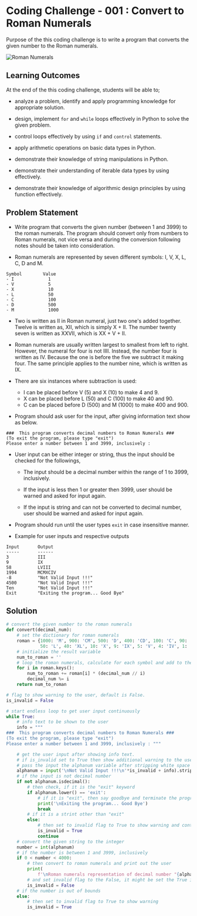 # Coding Challenge - 001 : Convert to Roman Numerals 

Purpose of the this coding challenge is to write a program that converts the given number to the Roman numerals.

![Roman Numerals](./roman_numerals.png)

## Learning Outcomes

At the end of the this coding challenge, students will be able to;

- analyze a problem, identify and apply programming knowledge for appropriate solution.

- design, implement `for` and `while` loops effectively in Python to solve the given problem.

- control loops effectively by using `if` and `control` statements.

- apply arithmetic operations on basic data types in Python.

- demonstrate their knowledge of string manipulations in Python.

- demonstrate their understanding of iterable data types by using effectively.

- demonstrate their knowledge of algorithmic design principles by using function effectively.

   
## Problem Statement

- Write program that converts the given number (between 1 and 3999) to the roman numerals. The program should convert only from numbers to Roman numerals, not vice versa and during the conversion following notes should be taken into consideration.

- Roman numerals are represented by seven different symbols: I, V, X, L, C, D and M.
   
```
Symbol        Value
- I             1
- V             5
- X             10
- L             50
- C             100
- D             500
- M             1000
```

- Two is written as II in Roman numeral, just two one's added together. Twelve is written as, XII, which is simply X + II. The number twenty seven is written as XXVII, which is XX + V + II.

- Roman numerals are usually written largest to smallest from left to right. However, the numeral for four is not IIII. Instead, the number four is written as IV. Because the one is before the five we subtract it making four. The same principle applies to the number nine, which is written as IX. 

- There are six instances where subtraction is used:
  - I can be placed before V (5) and X (10) to make 4 and 9. 
  - X can be placed before L (50) and C (100) to make 40 and 90. 
  - C can be placed before D (500) and M (1000) to make 400 and 900.

- Program should ask user for the input, after giving information text show as below.

```text
###  This program converts decimal numbers to Roman Numerals ###
(To exit the program, please type "exit")
Please enter a number between 1 and 3999, inclusively : 
```

- User input can be either integer or string, thus the input should be checked for the followings,

   - The input should be a decimal number within the range of 1 to 3999, inclusively.
   
   - If the input is less then 1 or greater then 3999, user should be warned and asked for input again.

   - If the input is string and can not be converted to decimal number, user should be warned and asked for input again.

- Program should run until the user types `exit` in case insensitive manner.
   
- Example for user inputs and respective outputs

```
Input       Output
-----       ------
3           III
9           IX
58          LVIII
1994        MCMXCIV
-8          "Not Valid Input !!!"
4500        "Not Valid Input !!!"
Ten         "Not Valid Input !!!"
Exit        "Exiting the program... Good Bye"
```

## Solution

```python
# convert the given number to the roman numerals
def convert(decimal_num):
    # set the dictionary for roman numerals
    roman = {1000: 'M', 900: 'CM', 500: 'D', 400: 'CD', 100: 'C', 90: 'XC',
             50: 'L', 40: 'XL', 10: 'X', 9: 'IX', 5: 'V', 4: 'IV', 1: 'I'}
    # initialize the result variable
    num_to_roman = ''
    # loop the roman numerals, calculate for each symbol and add to the result
    for i in roman.keys():
        num_to_roman += roman[i] * (decimal_num // i)
        decimal_num %= i
    return num_to_roman

# flag to show warning to the user, default is False.
is_invalid = False

# start endless loop to get user input continuously
while True:
    # info text to be shown to the user
    info = """
###  This program converts decimal numbers to Roman Numerals ###
(To exit the program, please type "exit")
Please enter a number between 1 and 3999, inclusively : """

    # get the user input after showing info text.
    # if is_invalid set to True then show additional warning to the user
    # pass the input the alphanum variable after stripping white space characters
    alphanum = input('\nNot Valid Input !!!\n'*is_invalid + info).strip()
    # if the input is not decimal number
    if not alphanum.isdecimal():
        # then check, if it is the "exit" keyword
        if alphanum.lower() == 'exit':
            # if it is "exit", then say goodbye and terminate the program
            print('\nExiting the program... Good Bye')
            break
        # if it is a strint other than "exit"
        else:
            # then set to invalid flag to True to show warning and continue with next cycle
            is_invalid = True
            continue
    # convert the given string to the integer
    number = int(alphanum)
    # if the number is between 1 and 3999, inclusively
    if 0 < number < 4000:
        # then convert to roman numerals and print out the user
        print(
            f'\nRoman numerals representation of decimal number "{alphanum}"" is equal to {convert(number)}')
        # and set invalid flag to the False, it might be set the True in previous cycle
        is_invalid = False
    # if the number is out of bounds
    else:
        # then set to invalid flag to True to show warning
        is_invalid = True
```
